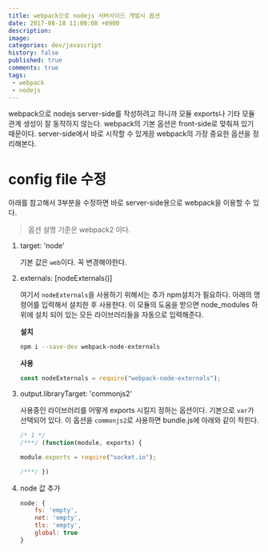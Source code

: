 ```yaml
---
title: webpack으로 nodejs 서버사이드 개발시 옵션
date: 2017-08-18 11:00:08 +0900
description: 
image: 
categories: dev/javascript
history: false
published: true
comments: true
tags: 
 - webpack
 - nodejs
---
```


webpack으로 nodejs server-side를 작성하려고 하니까 모듈 exports나 기타 모듈 관계 생성이 잘 동작하지 않는다. webpack의 기본 옵션은 front-side로 맞춰져 있기 때문이다. server-side에서 바로 시작할 수 있게끔 webpack의 가장 중요한 옵션을 정리해본다.

# config file 수정

아래를 참고해서 3부분을 수정하면 바로 server-side용으로 webpack을 이용할 수 있다.

> 옵션 설명 기준은 webpack2 이다.

1. target: 'node'

    기본 값은 `web`이다. 꼭 변경해야한다.  


2. externals: [nodeExternals()]

    여기서 `nodeExternals`을 사용하기 위해서는 추가 npm설치가 필요하다. 아래의 명령어를 입력해서 설치한 후 사용한다. 이 모듈의 도움을 받으면 node_modules 하위에 설치 되어 있는 모든 라이브러리들을 자동으로 입력해준다.

    **설치**
    ```sh
    npm i --save-dev webpack-node-externals
    ```

    **사용**
    ```javascript
    const nodeExternals = require("webpack-node-externals");
    ```

3. output.libraryTarget: 'commonjs2'

    사용중인 라이브러리를 어떻게 exports 시킬지 정하는 옵션이다. 기본으로 `var`가 선택되어 있다. 이 옵션을 `commonjs2`로 사용하면 bundle.js에 아래와 같이 적힌다.

    ```javascript
    /* 1 */
    /***/ (function(module, exports) {

    module.exports = require("socket.io");

    /***/ })
    ```

4.  node 값 추가

    ```js
    node: {
        fs: 'empty',
        net: 'empty',
        tls: 'empty',
        global: true
    }
    ```